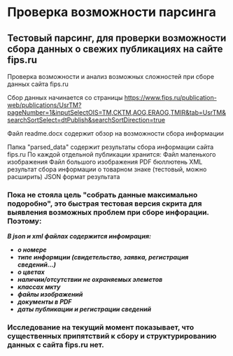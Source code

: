 # Проверка возможности парсинга
## Тестовый парсинг, для проверки возможности сбора данных о свежих публикациях на сайте fips.ru

Проверка возможности и анализ возможных сложностей при сборе данных сайта fips.ru

Сбор данных начинается со страницы
https://www.fips.ru/publication-web/publications/UsrTM?pageNumber=1&inputSelectOIS=TM,CKTM,AOG,ERAOG,TMIR&tab=UsrTM&searchSortSelect=dtPublish&searchSortDirection=true

Файл readme.docx содержит обзор на возможности сбора информации 

Папка "parsed_data" содержит результаты сбора информации сайта fips.ru
По каждой отдельной публикации хранится:
Файл маленького изображения
Файл большого изображения
PDF бюллютень
XML результат сбора информации о товарном знаке (тестовый, можно расширить)
JSON формат результата

### Пока не стояла цель "собрать данные максимально подоробно", это быстрая тестовая версия скрита для выявления возможных проблем при сборе инфорации. Поэтому:
***В  json и xml файлах содержится инфомрация:***
+ ***о номере***
+ ***типе информции (свидетельство, заявка, регистрация сведений...)***
+ ***о цветах***
+ ***наличии/отсутствии не охраняемых элеметов***
+ ***классах мкту***
+ ***файлы изображений***
+ ***документы в PDF***
+ ***даты публикации и регистрации сведений***

### Исследование на текущий момент показывает, что существенных припятствий к сбору и структурированию данных с сайта fips.ru нет.